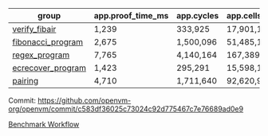 | group | app.proof_time_ms | app.cycles | app.cells_used | leaf.proof_time_ms | leaf.cycles | leaf.cells_used |
| -- | -- | -- | -- | -- | -- | -- |
| [verify_fibair](https://github.com/openvm-org/openvm/blob/benchmark-results/benchmarks/verify_fibair-c583df36025c73024c92d775467c7e76689ad0e9.md) | 1,239 |  333,925 |  17,901,172 |- | - | - |
| [fibonacci_program](https://github.com/openvm-org/openvm/blob/benchmark-results/benchmarks/fibonacci-c583df36025c73024c92d775467c7e76689ad0e9.md) | 2,675 |  1,500,096 |  51,485,167 | 3,855 |  1,262,927 |  70,215,950 |
| [regex_program](https://github.com/openvm-org/openvm/blob/benchmark-results/benchmarks/regex-c583df36025c73024c92d775467c7e76689ad0e9.md) | 7,765 |  4,140,164 |  167,389,450 | 14,978 |  3,981,542 |  304,466,932 |
| [ecrecover_program](https://github.com/openvm-org/openvm/blob/benchmark-results/benchmarks/ecrecover-c583df36025c73024c92d775467c7e76689ad0e9.md) | 1,423 |  295,291 |  15,598,160 | 13,153 |  2,990,708 |  244,743,672 |
| [pairing](https://github.com/openvm-org/openvm/blob/benchmark-results/benchmarks/pairing-c583df36025c73024c92d775467c7e76689ad0e9.md) | 4,710 |  1,711,640 |  92,620,923 | 14,161 |  3,305,949 |  275,730,292 |


Commit: https://github.com/openvm-org/openvm/commit/c583df36025c73024c92d775467c7e76689ad0e9

[Benchmark Workflow](https://github.com/openvm-org/openvm/actions/runs/13951734832)
